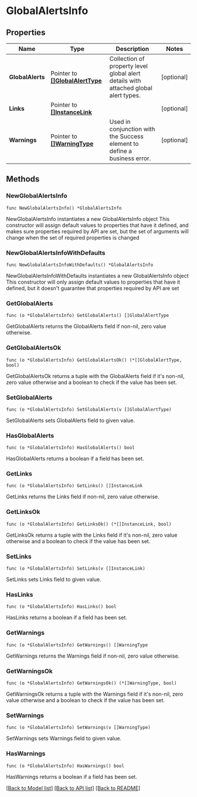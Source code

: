 # GlobalAlertsInfo

## Properties

Name | Type | Description | Notes
------------ | ------------- | ------------- | -------------
**GlobalAlerts** | Pointer to [**[]GlobalAlertType**](GlobalAlertType.md) | Collection of property level global alert details with attached global alert types. | [optional] 
**Links** | Pointer to [**[]InstanceLink**](InstanceLink.md) |  | [optional] 
**Warnings** | Pointer to [**[]WarningType**](WarningType.md) | Used in conjunction with the Success element to define a business error. | [optional] 

## Methods

### NewGlobalAlertsInfo

`func NewGlobalAlertsInfo() *GlobalAlertsInfo`

NewGlobalAlertsInfo instantiates a new GlobalAlertsInfo object
This constructor will assign default values to properties that have it defined,
and makes sure properties required by API are set, but the set of arguments
will change when the set of required properties is changed

### NewGlobalAlertsInfoWithDefaults

`func NewGlobalAlertsInfoWithDefaults() *GlobalAlertsInfo`

NewGlobalAlertsInfoWithDefaults instantiates a new GlobalAlertsInfo object
This constructor will only assign default values to properties that have it defined,
but it doesn't guarantee that properties required by API are set

### GetGlobalAlerts

`func (o *GlobalAlertsInfo) GetGlobalAlerts() []GlobalAlertType`

GetGlobalAlerts returns the GlobalAlerts field if non-nil, zero value otherwise.

### GetGlobalAlertsOk

`func (o *GlobalAlertsInfo) GetGlobalAlertsOk() (*[]GlobalAlertType, bool)`

GetGlobalAlertsOk returns a tuple with the GlobalAlerts field if it's non-nil, zero value otherwise
and a boolean to check if the value has been set.

### SetGlobalAlerts

`func (o *GlobalAlertsInfo) SetGlobalAlerts(v []GlobalAlertType)`

SetGlobalAlerts sets GlobalAlerts field to given value.

### HasGlobalAlerts

`func (o *GlobalAlertsInfo) HasGlobalAlerts() bool`

HasGlobalAlerts returns a boolean if a field has been set.

### GetLinks

`func (o *GlobalAlertsInfo) GetLinks() []InstanceLink`

GetLinks returns the Links field if non-nil, zero value otherwise.

### GetLinksOk

`func (o *GlobalAlertsInfo) GetLinksOk() (*[]InstanceLink, bool)`

GetLinksOk returns a tuple with the Links field if it's non-nil, zero value otherwise
and a boolean to check if the value has been set.

### SetLinks

`func (o *GlobalAlertsInfo) SetLinks(v []InstanceLink)`

SetLinks sets Links field to given value.

### HasLinks

`func (o *GlobalAlertsInfo) HasLinks() bool`

HasLinks returns a boolean if a field has been set.

### GetWarnings

`func (o *GlobalAlertsInfo) GetWarnings() []WarningType`

GetWarnings returns the Warnings field if non-nil, zero value otherwise.

### GetWarningsOk

`func (o *GlobalAlertsInfo) GetWarningsOk() (*[]WarningType, bool)`

GetWarningsOk returns a tuple with the Warnings field if it's non-nil, zero value otherwise
and a boolean to check if the value has been set.

### SetWarnings

`func (o *GlobalAlertsInfo) SetWarnings(v []WarningType)`

SetWarnings sets Warnings field to given value.

### HasWarnings

`func (o *GlobalAlertsInfo) HasWarnings() bool`

HasWarnings returns a boolean if a field has been set.


[[Back to Model list]](../README.md#documentation-for-models) [[Back to API list]](../README.md#documentation-for-api-endpoints) [[Back to README]](../README.md)


